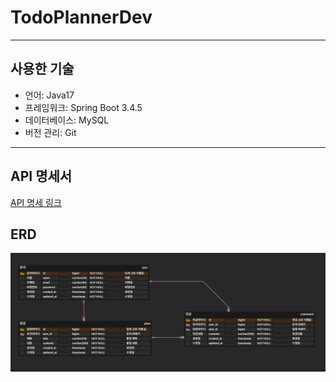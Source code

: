 # TodoPlannerDev
---
## 사용한 기술

- 언어: Java17
- 프레임워크: Spring Boot 3.4.5
- 데이터베이스: MySQL
- 버전 관리: Git

---

## API 명세서
[API 명세 링크](https://isklkl977.atlassian.net/wiki/external/OWMyNmQzZDQ5MGI3NDc0NDkwNWZhNGU0YWM3MjNiZTU)

## ERD
![img.png](ERDImage.png)

